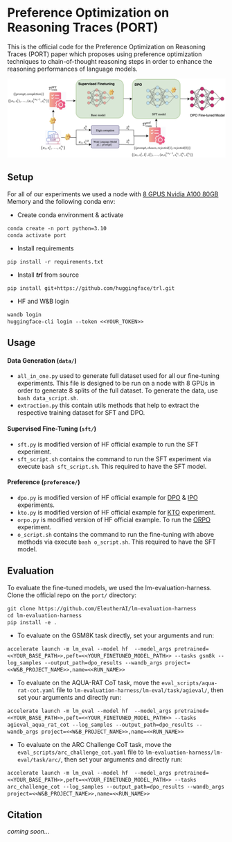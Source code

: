 # Preference Optimization on Reasoning Traces (PORT)
This is the official code for the Preference Optimization on Reasoning Traces (PORT) paper which proposes using preference optimization techniques to chain-of-thought reasoning steps in order to enhance the reasoning performances of language models.

![alt text](port.png)


## Setup

For all of our experiments we used a node with <u>8 GPUS Nvidia A100 80GB</u> Memory and the following conda env:

- Create conda environment & activate
```angular2html
conda create -n port python=3.10
conda activate port
```

- Install requirements
```angular2html
pip install -r requirements.txt
```

- Install _**trl**_ from source
```angular2html
pip install git+https://github.com/huggingface/trl.git
```
- HF and W&B login
```angular2html
wandb login
huggingface-cli login --token <<YOUR_TOKEN>>
```
## Usage
#### Data Generation (`data/`) 
 - `all_in_one.py` used to generate full dataset used for all our fine-tuning experiments. This file is designed to be run on a node with 8 GPUs in order to generate 8 splits of the full dataset. To generate the data, use `bash data_script.sh`.
 - `extraction.py` this contain utils methods that help to extract the respective training dataset for SFT and DPO. 

#### Supervised Fine-Tuning (`sft/`)
- `sft.py` is modified version of HF official example to run the SFT experiment.
- `sft_script.sh` contains the command to run the SFT experiment via execute `bash sft_script.sh`. This required to have the SFT model.

#### Preference (`preference/`)
- `dpo.py` is modified version of HF official example for [DPO](https://arxiv.org/abs/2305.18290) & [IPO](https://arxiv.org/abs/2310.12036) experiments.
- `kto.py` is modified version of HF official example for [KTO](https://arxiv.org/abs/2402.01306) experiment.
- `orpo.py` is modified version of HF official example. To run the [ORPO](https://arxiv.org/abs/2403.07691) experiment.
- `o_script.sh` contains the command to run the fine-tuning with above methods via execute `bash o_script.sh`. This required to have the SFT model. 

## Evaluation
To evaluate the fine-tuned models, we used the lm-evaluation-harness. Clone the official repo on the `port/` directory:

```angular2html
git clone https://github.com/EleutherAI/lm-evaluation-harness
cd lm-evaluation-harness
pip install -e .
```
- To evaluate on the GSM8K task directly, set your arguments and run:

```
accelerate launch -m lm_eval --model hf  --model_args pretrained=<<YOUR_BASE_PATH>>,peft=<<YOUR_FINETUNED_MODEL_PATH>> --tasks gsm8k --log_samples --output_path=dpo_results --wandb_args project=<<W&B_PROJECT_NAME>>,name=<<RUN_NAME>>
```

- To evaluate on the AQUA-RAT CoT task, move the `eval_scripts/aqua-rat-cot.yaml` file to  `lm-evaluation-harness/lm-eval/task/agieval/`, then set your arguments and directly run:

```
accelerate launch -m lm_eval --model hf  --model_args pretrained=<<YOUR_BASE_PATH>>,peft=<<YOUR_FINETUNED_MODEL_PATH>> --tasks agieval_aqua_rat_cot --log_samples --output_path=dpo_results --wandb_args project=<<W&B_PROJECT_NAME>>,name=<<RUN_NAME>>
```

- To evaluate on the ARC Challenge CoT task, move the `eval_scripts/arc_challenge_cot.yaml` file to `lm-evaluation-harness/lm-eval/task/arc/`, then set your arguments and directly run:
```
accelerate launch -m lm_eval --model hf  --model_args pretrained=<<YOUR_BASE_PATH>>,peft=<<YOUR_FINETUNED_MODEL_PATH>> --tasks arc_challenge_cot --log_samples --output_path=dpo_results --wandb_args project=<<W&B_PROJECT_NAME>>,name=<<RUN_NAME>>
```
## Citation
_coming soon..._
